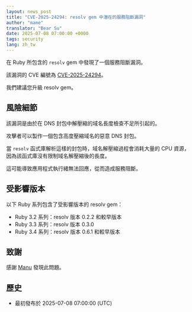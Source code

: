 ```yaml
---
layout: news_post
title: "CVE-2025-24294: resolv gem 中潛在的服務阻斷漏洞"
author: "mame"
translator: "Bear Su"
date: 2025-07-08 07:00:00 +0000
tags: security
lang: zh_tw
---
```


在 Ruby 所包含的 `resolv` gem 中發現了一個服務阻斷漏洞。

該漏洞的 CVE 編號為 [CVE-2025-24294]。

我們建議您升級 resolv gem。

## 風險細節

該漏洞是由於在 DNS 封包中解壓縮的域名長度檢查不足所引起的。

攻擊者可以製作一個包含高度壓縮域名的惡意 DNS 封包。

當 `resolv` 函式庫解析這樣的封包時，域名解壓縮過程會消耗大量的 CPU 資源，因為該函式庫沒有限制域名解壓縮後的長度。

這可能導致應用程式執行緒無法回應，從而造成服務阻斷。

## 受影響版本

以下 Ruby 系列包含了受影響版本的 resolv gem：

* Ruby 3.2 系列：resolv 版本 0.2.2 和較早版本
* Ruby 3.3 系列：resolv 版本 0.3.0
* Ruby 3.4 系列：resolv 版本 0.6.1 和較早版本

## 致謝

感謝 [Manu] 發現此問題。

## 歷史

* 最初發布於 2025-07-08 07:00:00 (UTC)

[CVE-2025-24294]: https://www.cve.org/CVERecord?id=CVE-2025-24294
[Manu]: https://hackerone.com/manun
